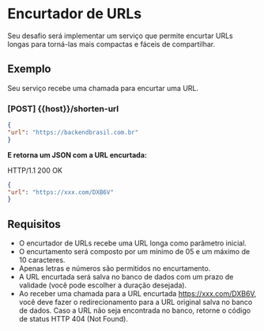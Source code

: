# Encurtador de URLs

Seu desafio será implementar um serviço que permite encurtar URLs longas para torná-las mais compactas e fáceis de compartilhar.

## Exemplo

Seu serviço recebe uma chamada para encurtar uma URL.

### [POST] {{host}}/shorten-url
```json
{
"url": "https://backendbrasil.com.br"
}
```

**E retorna um JSON com a URL encurtada:**

HTTP/1.1 200 OK
```json
{
"url": "https://xxx.com/DXB6V"
}
```

## Requisitos
- O encurtador de URLs recebe uma URL longa como parâmetro inicial. 
- O encurtamento será composto por um mínimo de 05 e um máximo de 10 caracteres. 
- Apenas letras e números são permitidos no encurtamento. 
- A URL encurtada será salva no banco de dados com um prazo de validade (você pode escolher a duração desejada). 
- Ao receber uma chamada para a URL encurtada https://xxx.com/DXB6V, você deve fazer o redirecionamento para a URL original salva no banco de dados. Caso a URL não seja encontrada no banco, retorne o código de status HTTP 404 (Not Found). 
